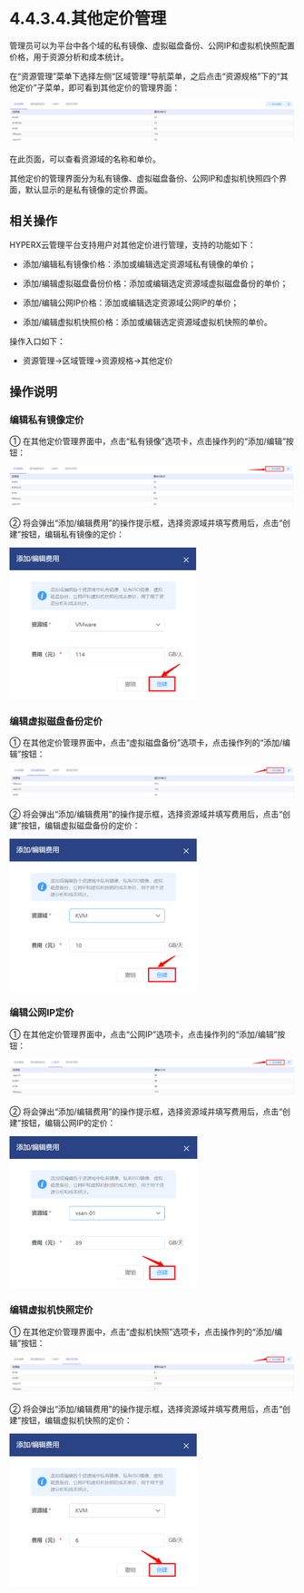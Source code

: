 # 4.4.3.4.其他定价管理

管理员可以为平台中各个域的私有镜像、虚拟磁盘备份、公网IP和虚拟机快照配置价格，用于资源分析和成本统计。

在“资源管理”菜单下选择左侧“区域管理”导航菜单，之后点击“资源规格”下的“其他定价”子菜单，即可看到其他定价的管理界面：

<img src="other_price.assets/1597736795647.png" alt="1597736795647" style="zoom:200%;" />

在此页面，可以查看资源域的名称和单价。

其他定价的管理界面分为私有镜像、虚拟磁盘备份、公网IP和虚拟机快照四个界面，默认显示的是私有镜像的定价界面。

## 相关操作

HYPERX云管理平台支持用户对其他定价进行管理，支持的功能如下：

- 添加/编辑私有镜像价格：添加或编辑选定资源域私有镜像的单价；

- 添加/编辑虚拟磁盘备份价格：添加或编辑选定资源域虚拟磁盘备份的单价；

- 添加/编辑公网IP价格：添加或编辑选定资源域公网IP的单价；

- 添加/编辑虚拟机快照价格：添加或编辑选定资源域虚拟机快照的单价。


操作入口如下：

- 资源管理→区域管理→资源规格→其他定价


## 操作说明

### 编辑私有镜像定价

① 在其他定价管理界面中，点击“私有镜像”选项卡，点击操作列的“添加/编辑”按钮：

<img src="other_price.assets/1597737173956.png" alt="1597737173956" style="zoom:200%;" />

② 将会弹出“添加/编辑费用”的操作提示框，选择资源域并填写费用后，点击“创建”按钮，编辑私有镜像的定价：

<img src="other_price.assets/1597737276890.png" alt="1597737276890" style="zoom:50%;" />

### 编辑虚拟磁盘备份定价

① 在其他定价管理界面中，点击“虚拟磁盘备份”选项卡，点击操作列的“添加/编辑”按钮：

<img src="other_price.assets/1597737331189.png" alt="1597737331189" style="zoom:200%;" />

② 将会弹出“添加/编辑费用”的操作提示框，选择资源域并填写费用后，点击“创建”按钮，编辑虚拟磁盘备份的定价：

<img src="other_price.assets/1597737367048.png" alt="1597737367048" style="zoom:50%;" />

### 编辑公网IP定价

① 在其他定价管理界面中，点击“公网IP”选项卡，点击操作列的“添加/编辑”按钮：

<img src="other_price.assets/1597737419416.png" alt="1597737419416" style="zoom:200%;" />

② 将会弹出“添加/编辑费用”的操作提示框，选择资源域并填写费用后，点击“创建”按钮，编辑公网IP的定价：

<img src="other_price.assets/1597737453130.png" alt="1597737453130" style="zoom:50%;" />

### 编辑虚拟机快照定价

① 在其他定价管理界面中，点击“虚拟机快照”选项卡，点击操作列的“添加/编辑”按钮：

<img src="other_price.assets/1597737527391.png" alt="1597737527391" style="zoom:200%;" />

② 将会弹出“添加/编辑费用”的操作提示框，选择资源域并填写费用后，点击“创建”按钮，编辑虚拟机快照的定价：

<img src="other_price.assets/1597737593782.png" alt="1597737593782" style="zoom:50%;" />